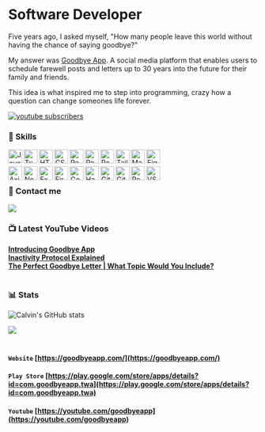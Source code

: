 # Software Developer 

   Five years ago, I asked myself, "How many people leave this world without having the chance of saying goodbye?"
   
   My answer was [Goodbye App](https://goodbyeapp.com/). A social media platform that enables users to schedule farewell posts and letters up to 30 years into the future for their family and friends. 
   
   This idea is what inspired me to step into programming, crazy how a question can change someones life forever.

   <p align="left">
      <a href="https://www.youtube.com/@goodbyeapp?sub_confirmation=1">
         <img alt="youtube subscribers" title="Subscribe to Goodbye App's YouTube channel" src="https://custom-icon-badges.demolab.com/youtube/channel/subscribers/UCeAG5cAQLzfD8Zgk_-Uzqnw?color=%23E05D44&label=SUBSCRIBE&logo=video&logoColor=white&style=for-the-badge&labelColor=CE4630"/></a> 
   </p>


### 🧰 Skills

<!-- Core Languages -->
   <img align="left" alt="JavaScript" width="28px" src="https://cdn.jsdelivr.net/gh/devicons/devicon/icons/javascript/javascript-plain.svg"  />
   <img align="left" alt="TypeScript" width="28px" src="https://cdn.jsdelivr.net/gh/devicons/devicon/icons/typescript/typescript-plain.svg" />
   <img align="left" alt="HTML" width="28px" src="https://cdn.jsdelivr.net/gh/devicons/devicon/icons/html5/html5-plain.svg" />
   <img align="left" alt="CSS" width="28px" src="https://cdn.jsdelivr.net/gh/devicons/devicon/icons/css3/css3-plain.svg" />
    <!-- Frameworks and Libraries -->
   <img align="left" alt="React" width="28px" src="https://cdn.jsdelivr.net/gh/devicons/devicon/icons/react/react-original.svg" />
   <img align="left" alt="Redux" width="28px" src="https://cdn.jsdelivr.net/gh/devicons/devicon@latest/icons/redux/redux-original.svg" />
   <img align="left" alt="React Router" width="28px" src="https://cdn.jsdelivr.net/gh/devicons/devicon@latest/icons/reactrouter/reactrouter-original.svg" />
   <img align="left" alt="Tailwind" width="28px" src="https://cdn.jsdelivr.net/gh/devicons/devicon@latest/icons/tailwindcss/tailwindcss-original.svg" />  
   <img align="left" alt="Material UI" width="28px" src="https://cdn.jsdelivr.net/gh/devicons/devicon@latest/icons/materialui/materialui-original.svg" />
   <img align="left" alt="Figma" width="28px" src="https://cdn.jsdelivr.net/gh/devicons/devicon@latest/icons/figma/figma-original.svg" />  
<br /> <br />
   <img align="left" alt="Axios" width="28px" src="https://cdn.jsdelivr.net/gh/devicons/devicon@latest/icons/axios/axios-plain.svg" />
   <!-- Backend and Cloud -->
   <img align="left" alt="NodeJS" width="28px" src="https://cdn.jsdelivr.net/gh/devicons/devicon/icons/nodejs/nodejs-original.svg" />
<img align="left" alt="Express" width="28px" src="https://cdn.jsdelivr.net/gh/devicons/devicon@latest/icons/express/express-original.svg" />          
<img align="left" alt="Firebase" width="28px" src="https://cdn.jsdelivr.net/gh/devicons/devicon@latest/icons/firebase/firebase-original.svg" />
<img align="left" alt="Google Cloud Platform" width="28px" src="https://cdn.jsdelivr.net/gh/devicons/devicon@latest/icons/googlecloud/googlecloud-original.svg" />
<img align="left" alt="Handlebars" width="28px" src="https://cdn.jsdelivr.net/gh/devicons/devicon@latest/icons/handlebars/handlebars-original.svg" />
<!-- Tools -->
<img align="left" alt="Git" width="28px" src="https://cdn.jsdelivr.net/gh/devicons/devicon/icons/git/git-original.svg" />
<img align="left" alt="GitHub" width="28px" src="https://cdn.jsdelivr.net/gh/devicons/devicon/icons/github/github-original.svg" />
<img align="left" alt="Postman" width="28px" src="https://cdn.jsdelivr.net/gh/devicons/devicon@latest/icons/postman/postman-original.svg" />
<img align="left" alt="VS Code" width="28px" src="https://cdn.jsdelivr.net/gh/devicons/devicon@latest/icons/vscode/vscode-original.svg" />          
   <!-- <img align="left" alt="Slack" width="28px" src="https://cdn.jsdelivr.net/gh/devicons/devicon@latest/icons/slack/slack-original.svg" /> when future job! -->
<br />


### 📨 Contact me
  <a href="https://www.linkedin.com/in/calvinjamesheath/">
    <img src="https://img.shields.io/badge/linkedin-1DA1F2?style=for-the-badge&logo=linkedin&logoColor=white" />    
  </a>
<br />

### 📺 Latest YouTube Videos
**[Introducing Goodbye App](https://www.youtube.com/watch?v=1-xATA1lZUc)**
<br />
**[Inactivity Protocol Explained](https://www.youtube.com/watch?v=3fTUwY2Sxxw&t=4s)**
<br />
**[The Perfect Goodbye Letter | What Topic Would You Include?](https://www.youtube.com/watch?v=TLze4jPOIp4)**

#

### 📊 Stats

![Calvin's GitHub stats](https://github-readme-stats.vercel.app/api?username=calvinjamesheath&show_icons=true&theme=default_repocard&hide_border=false)
<br />

![](https://github-readme-streak-stats.herokuapp.com/?user=calvinjamesheath&theme=highcontrast&hide_border=false)
#


#### **`Website`** [https://goodbyeapp.com/](https://goodbyeapp.com/) 
#### **`Play Store`**  [https://play.google.com/store/apps/details?id=com.goodbyeapp.twa](https://play.google.com/store/apps/details?id=com.goodbyeapp.twa)
#### **`Youtube`** [https://youtube.com/goodbyeapp](https://youtube.com/goodbyeapp)


 <!--
# 💻 Tech Stack:
![HTML5](https://img.shields.io/badge/html5-%23E34F26.svg?style=for-the-badge&logo=html5&logoColor=white) ![JavaScript](https://img.shields.io/badge/javascript-%23323330.svg?style=for-the-badge&logo=javascript&logoColor=%23F7DF1E) ![TypeScript](https://img.shields.io/badge/typescript-%23007ACC.svg?style=for-the-badge&logo=typescript&logoColor=white) ![Firebase](https://img.shields.io/badge/firebase-%23039BE5.svg?style=for-the-badge&logo=firebase) ![Google Cloud](https://img.shields.io/badge/GoogleCloud-%234285F4.svg?style=for-the-badge&logo=google-cloud&logoColor=white) ![Bootstrap](https://img.shields.io/badge/bootstrap-%238511FA.svg?style=for-the-badge&logo=bootstrap&logoColor=white) ![Express.js](https://img.shields.io/badge/express.js-%23404d59.svg?style=for-the-badge&logo=express&logoColor=%2361DAFB) ![MUI](https://img.shields.io/badge/MUI-%230081CB.svg?style=for-the-badge&logo=mui&logoColor=white) ![JWT](https://img.shields.io/badge/JWT-black?style=for-the-badge&logo=JSON%20web%20tokens) ![NodeJS](https://img.shields.io/badge/node.js-6DA55F?style=for-the-badge&logo=node.js&logoColor=white) ![React](https://img.shields.io/badge/react-%2320232a.svg?style=for-the-badge&logo=react&logoColor=%2361DAFB) ![React Router](https://img.shields.io/badge/React_Router-CA4245?style=for-the-badge&logo=react-router&logoColor=white) ![Redux](https://img.shields.io/badge/redux-%23593d88.svg?style=for-the-badge&logo=redux&logoColor=white) ![SASS](https://img.shields.io/badge/SASS-hotpink.svg?style=for-the-badge&logo=SASS&logoColor=white) ![Firebase](https://img.shields.io/badge/firebase-a08021?style=for-the-badge&logo=firebase&logoColor=ffcd34) ![Figma](https://img.shields.io/badge/figma-%23F24E1E.svg?style=for-the-badge&logo=figma&logoColor=white) ![Git](https://img.shields.io/badge/git-%23F05033.svg?style=for-the-badge&logo=git&logoColor=white) ![GitHub](https://img.shields.io/badge/github-%23121011.svg?style=for-the-badge&logo=github&logoColor=white)
# 📊 GitHub Stats:
![](https://github-readme-stats.vercel.app/api?username=calvinjamesheath&theme=highcontrast&hide_border=false&include_all_commits=true&count_private=true)<br/>
![](https://github-readme-streak-stats.herokuapp.com/?user=calvinjamesheath&theme=highcontrast&hide_border=false)<br/>
![](https://github-readme-stats.vercel.app/api/top-langs/?username=calvinjamesheath&theme=highcontrast&hide_border=false&include_all_commits=true&count_private=true&layout=compact)

---
[![](https://visitcount.itsvg.in/api?id=calvinjamesheath&icon=0&color=0)](https://visitcount.itsvg.in)

 -->


